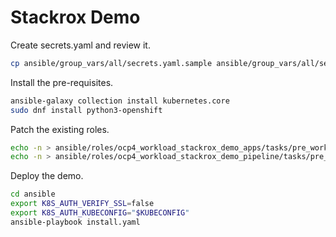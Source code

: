 # Stackrox Demo

Create secrets.yaml and review it.

```sh
cp ansible/group_vars/all/secrets.yaml.sample ansible/group_vars/all/secrets.yaml
```

Install the pre-requisites.

```sh
ansible-galaxy collection install kubernetes.core
sudo dnf install python3-openshift
```

Patch the existing roles.

```sh
echo -n > ansible/roles/ocp4_workload_stackrox_demo_apps/tasks/pre_workload.yml
echo -n > ansible/roles/ocp4_workload_stackrox_demo_pipeline/tasks/pre_workload.yml
```

Deploy the demo.

```sh
cd ansible
export K8S_AUTH_VERIFY_SSL=false
export K8S_AUTH_KUBECONFIG="$KUBECONFIG"
ansible-playbook install.yaml
```

